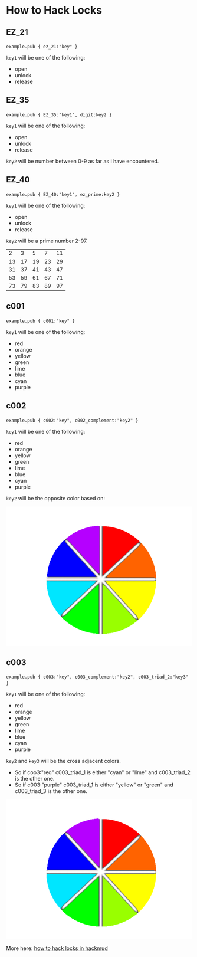 # How to Hack Locks

## EZ_21

`example.pub { ez_21:"key" }`

`key1` will be one of the following:

- open
- unlock
- release

## EZ_35

`example.pub { EZ_35:"key1", digit:key2 }`

`key1` will be one of the following:

- open
- unlock
- release

`key2` will be number between 0-9 as far as i have encountered.

## EZ_40

`example.pub { EZ_40:"key1", ez_prime:key2 }`

`key1` will be one of the following:

- open
- unlock
- release

`key2` will be a prime number 2-97.

|     |     |     |     |     |
| --- | --- | --- | --- | --- |
| 2   | 3   | 5   | 7   | 11  |
| 13  | 17  | 19  | 23  | 29  |
| 31  | 37  | 41  | 43  | 47  |
| 53  | 59  | 61  | 67  | 71  |
| 73  | 79  | 83  | 89  | 97  |

## c001

`example.pub { c001:"key" }`

`key1` will be one of the following:

- red
- orange
- yellow
- green
- lime
- blue
- cyan
- purple

## c002

`example.pub { c002:"key", c002_complement:"key2" }`

`key1` will be one of the following:

- red
- orange
- yellow
- green
- lime
- blue
- cyan
- purple

`key2` will be the opposite color based on:

![color wheel](how-to-hack-locks-imgs\image.png)

## c003

`example.pub { c003:"key", c003_complement:"key2", c003_triad_2:"key3" }`

`key1` will be one of the following:

- red
- orange
- yellow
- green
- lime
- blue
- cyan
- purple

`key2` and `key3` will be the cross adjacent colors.

- So if coo3:"red" c003_triad_1 is either "cyan" or "lime" and c003_triad_2 is the other one.
- So if c003:"purple" c003_triad_1 is either "yellow" or "green" and c003_triad_3 is the other one.

![color wheel](how-to-hack-locks-imgs\image.png)

More here: [how to hack locks in hackmud](https://steamcommunity.com/sharedfiles/filedetails/?id=779579222)
